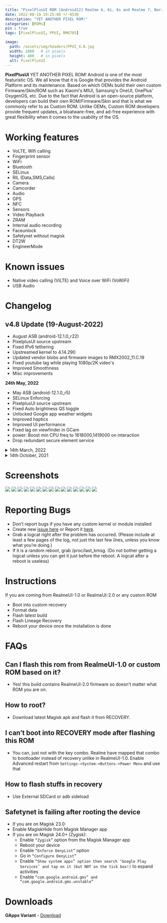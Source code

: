 ```yaml
---
title: "PixelPlusUI ROM [Android12] Realme 6, 6i, 6s and Realme 7, Narzo 20 Pro, Narzo 30 4G (G90T Series) (RM6785) [OFFICIAL]"
date: 2022-08-19 19:25:00 +/-0530
description: "YET ANOTHER PIXEL ROM!"
categories: [ROMs]
pin : true
tags: [PixelPlusUI, PPUI, RM6785]

image:
  path: /assets/img/headers/PPUI_4.8.jpg
  width: 1000   # in pixels
  height: 400   # in pixels
  alt: PixelPlusUI
---
```


**PixelPlusUI** YET ANOTHER PIXEL ROM!
Android is one of the most featuristic OS. We all know that it is Google that provides the Android Platform and its maintenance. Based on which OEMs build their own custom Firmware/Skin/ROM such as Xiaomi's MIUI, Samsung's OneUI, OnePlus' OxygenOS, etc. Due to the fact that Android is an open-source platform, developers can build their own ROM/Firmware/Skin and that is what we commonly refer to as Custom ROM. Unlike OEMs, Custom ROM developers provide frequent updates, a bloatware-free, and ad-free experience with great flexibility when it comes to the usability of the OS.


# Working features
* VoLTE, Wifi calling
* Fingerprint sensor
* WiFi
* Bluetooth
* SELinux
* RIL (Data,SMS,Calls)
* Camera
* Camcorder
* Audio
* GPS
* NFC
* Sensors
* Video Playback
* ZRAM
* Internal audio recording
* Faceunlock
* Safetynet without magisk
* DT2W
* EngineerMode

# Known issues

- Native video calling (ViLTE) and Voice over WiFi (VoWiFi)
- USB Audio

# Changelog

## v4.8 Update (19-August-2022)
* August ASB (android-12.1.0_r22)
* PixelplusUI source upstream
* Fixed IPv6 tethering
* Upstreamed kernel to 4.14.290
* Updated vendor blobs and firmware images to RMX2002_11.C.19
* Fixed youtube lag while playing 1080p/2K video's
* Improved Smoothness
* Misc improvements

**24th May, 2022**
* May ASB (android-12.1.0_r5)
* SELinux Enforcing
* PixelplusUI source upstream
* Fixed Auto brightness QS toggle
* Unlocked Google app weather widgets
* Improved haptics
* Improved UI performance
* Fixed lag on viewfinder in GCam
* power: Boost min CPU freq to 1618000,1419000 on interaction
* Drop redundant secure element service

<details>
<summary>14th March, 2022</summary>
<p><ul>
<li> February Security Patch</li>
<li> Passes SafetyNet out-of-the-box</li>
<li> Use GcamGo as default</li>
<li> Fixed screen flicker</li>
<li> Fixed charging info on lockscreen</li>
<li> Fixed native screen recorder</li>
<li> Fixed offline charging</li>
<li> Miscellaneous changes</li>
<li> Fixed DRM Widevine L1</li>
</ul></p>
</details>

<details>
<summary>14th October, 2021</summary>
<p><ul>
  <li>January ASB (android-12.0.0_r26)</li>
  <li>Switched to RUI2 firmware</li>
  <li>Passes SafetyNet out-of-the-box</li>
  <li>Improved Gaming performance</li>
  <li>Unlimited Google Photos storage</li>
  <li>NFC works now</li>
  <li>Added LiveDisplay (Display settings)</li>
  <li>Fixed VOOC charging delay</li>
  <li>Fixed brightness slider curve</li>
  <li>Fixed minimum brightness</li>
  <li>Upstreamed kernel to 4.14.261</li>
  <li>Added F2FS support</li>
</ul></p>
</details>

# Screenshots
<div id='images'> 
<img class='screenshots' src="/assets/img/screenshots/PPUI_4.8/1.jpg">
<img class='screenshots' src="/assets/img/screenshots/PPUI_4.8/2.jpg">
<img class='screenshots' src="/assets/img/screenshots/PPUI_4.8/3.jpg">
<img class='screenshots' src="/assets/img/screenshots/PPUI_4.8/4.jpg">
<img class='screenshots' src="/assets/img/screenshots/PPUI_4.8/5.jpg"> 
<img class='screenshots' src="/assets/img/screenshots/PPUI_4.8/6.jpg">
<img class='screenshots' src="/assets/img/screenshots/PPUI_4.8/7.jpg">
<img class='screenshots' src="/assets/img/screenshots/PPUI_4.8/8.jpg">
<img class='screenshots' src="/assets/img/screenshots/PPUI_4.8/9.jpg">
<img class='screenshots' src="/assets/img/screenshots/PPUI_4.8/10.jpg"> 
<img class='screenshots' src="/assets/img/screenshots/PPUI_4.8/11.jpg"> 
<img class='screenshots' src="/assets/img/screenshots/PPUI_4.8/12.jpg">
<img class='screenshots' src="/assets/img/screenshots/PPUI_4.8/13.jpg">
<img class='screenshots' src="/assets/img/screenshots/PPUI_4.8/14.jpg">
<img class='screenshots' src="/assets/img/screenshots/PPUI_4.8/15.jpg">
</div>

# Reporting Bugs
- Don’t report bugs if you have any custom kernel or module installed
- Create new [issue here](https://github.com/iamthecloverly/android_device_realme_RM6785) or Report it [here](https://t.me/SriBalajiHub).
- Grab a logcat right after the problem has occurred. (Please include at least a few pages of the log, not just the last few lines, unless you know what you’re doing.)
- If it is a random reboot, grab /proc/last_kmsg. (Do not bother getting a logcat unless you can get it just before the reboot. A logcat after a reboot is useless)

# Instructions
If you are coming from RealmeUI-1.0 or RealmeUI-2.0 or any custom ROM
- Boot into custom recovery
- Format data
- Flash latest build
- Flash Lineage Recovery
- Reboot your device once the installation is done

# FAQs

## Can I flash this rom from RealmeUI-1.0 or custom ROM based on it?
- Yes! this build contains RealmeUI-2.0 firmware so doesn’t matter what ROM you are on.

## How to root?
- Download latest Magisk apk and flash it from RECOVERY.

## I can’t boot into RECOVERY mode after flashing this ROM

- You can, just not with the key combo. Realme have mapped that combo to bootloader instead of recovery unlike in RealmeUI-1.0.
Enable Advanced restart from `Settings->System->Buttons->Power Menu` and use that

## How to flash stuffs in recovery
- Use External SDCard or adb sideload

## Safetynet is failing after rooting the device
- If you are on Magisk 23.0:
- Enable MagiskHide from Magisk Manager app
- If you are on Magisk 24.0+ (Zygisk):
    - Enable `“Zygisk”` option from the Magisk Manager app
    - Reboot your device
    - Enable `“Enforce DenyList”` option
    - Go in `“Configure DenyList”`
    - Enable `“Show system apps” option then search ‘Google Play Services’ and tap on it (but NOT on the tick box!)` to expand activities
    - Enable `“com.google.android.gms” and “com.google.android.gms.unstable”`

# Downloads
**GApps Variant** - [Download](https://ppui.site/download) 